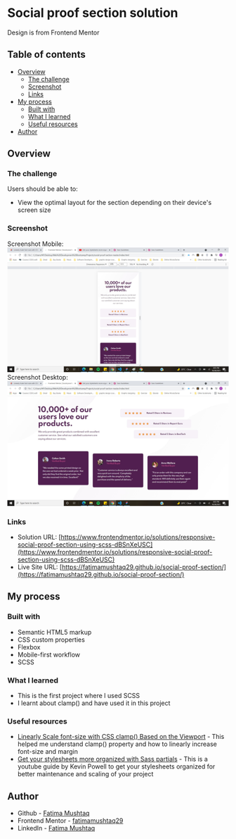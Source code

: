 # Social proof section solution

Design is from Frontend Mentor

## Table of contents

- [Overview](#overview)
  - [The challenge](#the-challenge)
  - [Screenshot](#screenshot)
  - [Links](#links)
- [My process](#my-process)
  - [Built with](#built-with)
  - [What I learned](#what-i-learned)
  - [Useful resources](#useful-resources)
- [Author](#author)

## Overview

### The challenge

Users should be able to:

- View the optimal layout for the section depending on their device's screen size

### Screenshot

Screenshot Mobile: ![](./screenshot-mobile.jpg)
Screenshot Desktop: ![](./screenshot-desktop.jpg)

### Links

- Solution URL: [https://www.frontendmentor.io/solutions/responsive-social-proof-section-using-scss-dBSnXeUSC](https://www.frontendmentor.io/solutions/responsive-social-proof-section-using-scss-dBSnXeUSC)
- Live Site URL: [https://fatimamushtaq29.github.io/social-proof-section/](https://fatimamushtaq29.github.io/social-proof-section/)

## My process

### Built with

- Semantic HTML5 markup
- CSS custom properties
- Flexbox
- Mobile-first workflow
- SCSS

### What I learned

- This is the first project where I used SCSS
- I learnt about clamp() and have used it in this project

### Useful resources

- [Linearly Scale font-size with CSS clamp() Based on the Viewport](https://css-tricks.com/linearly-scale-font-size-with-css-clamp-based-on-the-viewport/) - This helped me understand clamp() property and how to linearly increase font-size and margin
- [Get your stylesheets more organized with Sass partials](https://www.youtube.com/watch?v=9Ld-aOKsEDk) - This is a youtube guide by Kevin Powell to get your stylesheets organized for better maintenance and scaling of your project

## Author

- Github - [Fatima Mushtaq](https://github.com/fatimamushtaq29)
- Frontend Mentor - [fatimamushtaq29](https://www.frontendmentor.io/profile/fatimamushtaq29)
- LinkedIn - [Fatima Mushtaq](https://www.linkedin.com/in/fatima-mushtaq-2aa733107/)

